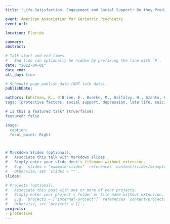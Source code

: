 ```yaml
---
title: "Life-Satisfaction, Engagement and Social Support: Do they Predict Depression Severity, Suicide Ideation, and History of Attempt in Late-life Depression?"

event: American Association for Geriatric Psychiatry
event_url: 

location: Florida

summary: 
abstract: 

# Talk start and end times.
#   End time can optionally be hidden by prefixing the line with `#`.
date: "2022-04-01"
date_end: 
all_day: true

# Schedule page publish date (NOT talk date).
publishDate: 

authors: [Whitman, K., O'Brien, E., Buerke, M., Galfalvy, H., Szanto, K.]
tags: [protective factors, social support, depression, late life, suicide, mindfulness]

# Is this a featured talk? (true/false)
featured: false

image:
  caption: 
  focal_point: Right



# Markdown Slides (optional).
#   Associate this talk with Markdown slides.
#   Simply enter your slide deck's filename without extension.
#   E.g. `slides = "example-slides"` references `content/slides/example-slides.md`.
#   Otherwise, set `slides = ""`.
slides: 

# Projects (optional).
#   Associate this post with one or more of your projects.
#   Simply enter your project's folder or file name without extension.
#   E.g. `projects = ["internal-project"]` references `content/project/deep-learning/index.md`.
#   Otherwise, set `projects = []`.
projects:
- protective
---
```



